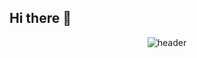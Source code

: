 

## Hi there 👋


<div align="center">

![header](https://capsule-render.vercel.app/api?type=waving&color=auto&height=300&section=header&text=WOO_JUN_GYU&fontSize=90)

<!--<table>
<tr>
<td align="center" colspan="2">

### ℹ️ Cards ℹ️

</td>
---



<!--
**Woojungyu/Woojungyu** is a ✨ _special_ ✨ repository because its `README.md` (this file) appears on your GitHub profile.

Here are some ideas to get you started:

- 🔭 I’m currently working on ...
- 🌱 I’m currently learning ...
- 👯 I’m looking to collaborate on ...
- 🤔 I’m looking for help with ...
- 💬 Ask me about ...
- 📫 How to reach me: ...
- 😄 Pronouns: ...
- ⚡ Fun fact: ...
-->
